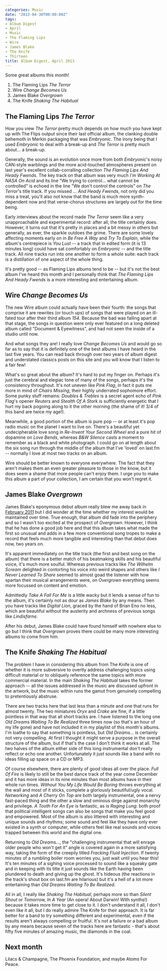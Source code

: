 ```yaml
---
categories: Music
date: "2013-04-30T00:00:00Z"
tags:
- Album Digest
- April
- Music
- The Flaming Lips
- Wire
- James Blake
- The Knife
- Thirteen
title: Album Digest, April 2013
---
```


Some great albums this month!

1. The Flaming Lips _The Terror_
2. Wire _Change Becomes Us_
3. James Blake _Overgrown_
4. The Knife _Shaking The Habitual_

## The Flaming Lips _The Terror_

How you view _The Terror_ pretty much depends on how much you have kept up with The Flips output since their last official album, the clanking double behemoth in Merkin packaging that was _Embryonic_. The irony being that I used _Embryonic_ to deal with a break-up and _The Terror_ is pretty much about... a break-up.

Generally, the sound is an evolution once more from both _Embryonic_'s noisy CAN-style warblings and the more acid-touched atmospheres present on last year's excellent collab-corralling collection _The Flaming Lips And Heady Fwends_. The key track on that album was very much _I'm Working At NASA On Acid_ and its line "We trying to control... what cannot be controlled" is echoed in the line "We don't control the controls" on _The Terror_'s title track. If you missed _... And Heady Fwends_, not only did you miss a treat, you'll also not know that the band is much more synth-dependent now and that verse-chorus structures are largely out for the time being.

Early interviews about the record made _The Terror_ seem like a very unapproachable and experimental record: after all, the title certainly does. However, it turns out that it's pretty in places and a bit messy in others but generally, as ever, the sparkle outdoes the grime. There are some lovely affecting moments early on in _Be Free A Way_ and _Try To Explain_, while the album's centrepiece is _You Lust_ -- a track that in edited form (it is 13 minutes long) could have sat comfortably on _Embryonic_ -- and the title track. All nine tracks run into one another to form a whole suite: each track is a distillation of one aspect of the whole thing.

It's pretty good -- as Flaming Lips albums tend to be -- but it's not the best album I've heard this month and I personally think that _The Flaming Lips And Heady Fwends_ is a more interesting and entertaining album.

## Wire _Change Becomes Us_

The new Wire album could actually have been their fourth: the songs that comprise it are rewrites (or touch ups) of songs that were played on an ill-fated tour after their third album _154_. Because the bad was falling apart at that stage, the songs in question were only ever featured on a long deleted album called "Document & Eyewitness", and had not seen the inside of a studio until now.

And what songs they are! I really love _Change Becomes Us_ and would go so far as to say that it is definitely one of the best albums I have heard in the last five years. You can read back through over two years of album digest and understated classics posts on this site and you will know that I listen to a fair few!

What's so great about the album? It's hard to put my finger on. Perhaps it's just the cerebral and elegiac tone of many of the songs, perhaps it's the consistency throughout. It's not uneven like _Pink Flag_, in fact it puts me more in mind of _Chairs Missing_, their highly underrated sophomore effort. Some punky stuff remains: _Doubles & Trebles_ is a secret agent echo of _Pink Flag_'s opener _Reuters_ and _Stealth Of A Stork_ is sufficiently energetic that I hurt my back pogoing along to it the other morning (the shame of it! 3/4 of this band are twice my age!).

Meanwhile, a good portion of the album is pure pop -- or at least it's pop radio music on the planet I want to live on. There's a beautiful yet undecipherable love song in _Re-Invent Your Second Wheel_ and a pure hit of dopamine on _Love Bends_, whereas _B&W Silence_ casts a moment to remember as a black and white photograph. I could go on at length about the six song run through the middle of the album that I've 'loved' on last.fm -- normally I love at most two tracks on an album.

Wire should be better known to everyone everywhere. The fact that they aren't makes them an even greater pleasure to those in the know, but it does seem a shame that more people can't enjoy them. I urge you to make this album a part of your collection, I am certain that you won't regret it.

## James Blake _Overgrown_

James Blake's eponymous debut album really blew me away back in [February 2011](album-digest-february-2011) but I did wonder at the time  whether my interest would be maintained over time. True enough, that album did fade into the periphery and so I wasn't too excited at the prospect of _Overgrown_. However, I think that he has done a good job here and that this album takes what made the first so unusual and adds in a few more conventional song tropes to make a record that feels much more tangible and interesting than that debut does now, two years on.

It's apparent immediately on the title track (the first and best song on the album) that there is a better match of his beatmaking skills and his beautiful voice, it's much more soulful. Whereas previous tracks like _The Wilhelm Scream_ delighted in contorting his voice into weird shapes and others like _I Never Learned To Share_ seemed to almost goad the listener with how spartan their musical arrangements were, on _Overgrown_ everything seems more focussed on content and emotion.

Admittedly _Take A Fall For Me_ is a little wacky but it lends a sense of fun to the album, it's certainly not as dour as _James Blake_ by any means. Then you have tracks like _Digital Lion_, graced by the hand of Brian Eno no less, which are beautiful without the austerity and archness of previous songs like _Lindisfarne_.

After his debut, James Blake could have found himself with nowhere else to go but I think that _Overgrown_ proves there could be many more interesting albums to come from him.

## The Knife _Shaking The Habitual_

The problem I have in considering this album from The Knife is one of whether it is more subversive to overtly address challenging topics using difficult material or to obliquely reference the same topics with more commercial material. In the main _Shaking The Habitual_ takes the former approach -- all the issues addressed in the music are discussed upfront in the artwork, but the music within runs the gamut from genuinely compelling to pretentiously abstruse.

There are two tracks here that last less than a minute and one that runs for almost twenty. The two miniatures _Oryx_ and _Crake_ are fine, if a little pointless in that way that all short tracks are. I have listened to the long one _Old Dreams Waiting To Be Realized_ three times now (so that's an hour of my life gone) and have not included it in my playlist of this month's albums. I'm loathe to say that something is pointless, but _Old Dreams..._ is certainly not very compelling. At first I thought it might serve a purpose in the overall structure of the album, but if that's the case I don't think it works at all. The two halves of the album either side of this long instrumental don't really reflect or echo one another. Unfortunately it just sounds like a band with no ideas filling up space on a CD or MP3.

Of course elsewhere, there are plenty of good ideas all over the place. _Full Of Fire_ is likely to still be the best dance track of the year come December and it has more ideas in its nine minutes than most albums have in their whole run times. _Without You My Life Would Be Boring_ throws everything at the wall and most of it sticks, complete a gloriously beautiful/ugly vocal. _Networking_ and _A Cherry On Top_ are both largely instrumental, one a nervy fast-paced thing and the other a slow and ominous dirge against monarchy and privilege. _A Tooth For An Eye_ is fantastic, as is _Raging Lung_: both proof that political intelligent songs can also be songs that make you feel good and empowered. Most of the album is also littered with interesting and unique sounds and rhythms; some sound and feel like they have only ever existed in a synth or computer, while others feel like real sounds and voices trapped between this world and the digital one.

Returning to _Old Dreams..._, the "challenging instrumental that will enrage older people who won't get it" angle is covered again in a more satisfying way, taking the form of the creepily titled _Fracking Fluid Injection_. If twenty minutes of a rumbling boiler room worries you, just wait until you hear this! It's ten minutes of a sighing voice processed to sound like a squeaky gate and in keeping with its title it just sounds like the Earth having been plundered to death and giving up the ghost. It's hideous (the reactions in the track's shout box on last.fm are hilarious) but it's a hell of a lot more entertaining than _Old Dreams Waiting To Be Realized_.

All in all, I really like _Shaking The Habitual_, perhaps more so than _Silent Shout_ or _Tomorrow, In A Year_ (An opera! About Darwin! With synths!) because it takes more time to get close to it. I don't understand it all, I don't even like it all, but I do really admire The Knife for their approach. It is far better for a band to try something different and experimental, even if the results aren't always compelling or fruitful. It's not a failure or a bad album by any means because seven of the tracks here are fantastic - that's about fifty five minutes of amazing music, the diamonds in the coal.

## Next month

Lilacs & Champagne, The Phoenix Foundation, and maybe Atoms For Peace.